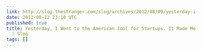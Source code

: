 ```yaml
---
link: http://slog.thestranger.com/slog/archives/2012/08/09/yesterday-i-went-to-the-american-idol-for-startups-it-made-me-want-to-die
date: 2012-08-12 23:18 UTC
published: true
title: Yesterday, I Went to the American Idol for Startups. It Made Me Want to Die.
  | Slog
tags: []
---
```



